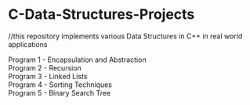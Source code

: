 # C-Data-Structures-Projects

//this repository implements various Data Structures in C++ in real world applications

Program 1 - Encapsulation and Abstraction <br />
Program 2 - Recursion <br />
Program 3 - Linked Lists <br />
Program 4 - Sorting Techniques<br />
Program 5 - Binary Search Tree <br />
